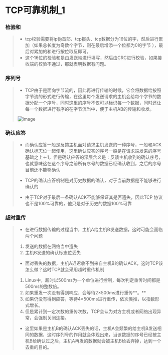 # TCP可靠机制_1

### **检验和**

>- tcp校验需要将ip伪首部、tcp报头、tcp数据分为16位的字，然后进行累加（如果总长度为奇数个字节，则在最后增添一个位都为0的字节 ），最后对累加的和进行按位取反即可。
>- 这个16位的检验和是由发送端进行填写，然后由CRC进行校验，如果接收端的校验不通过，那就表明数据有问题。

### 序列号

>- TCP由于是面向字节流的，因此再进行传输的时候，它会将数据给按照字节流的形式进行传输，在这里每个发送请求的主机会给每个字节的数据分配一个序号，同时这里的序号不仅可以标识每一个数据，同时还让每一个数据进行有序的在字节流当中，便于主机AB的传输和收发。
>
>![image](https://github.com/Lp700750/Blogs/assets/104414865/bc9f86b1-1bd1-45e0-a11d-b9c409ff53f3)


### 确认应答

>- 而确认应答一般是反馈主机面对请求主机发送的一种序号，一般和ACK确认标志位一起使用，这里确认应答的序号一般是在请求端发来的序号基础之上＋1，但是确认应答的深层含义是：反馈主机收到的确认序号，也就意味这在这个序号之前所有序号的数据已经确认收到，之后的序号目前还不能够确认
>- TCP的确认应答机制是对历史数据的确认，对于当前数据是不能够进行确认的
>
>- 由于TCP对于最后一条确认ACK不能够保证其是否遗失，因此TCP 协议也不是100%可靠的，他只是对于历史的数据100%可靠

### **超时重传**

>- 在进行数据传输的过程当中，主机A给主机B发送数据，这时可能会面临两个问题
>
>1. 发送的数据在网络当中遗失
>2. 主机B发送的确认标志位丢失
>
>- 面对丢失的数据，主机A迟迟收不到来自主机B的确认ACK，这时TCP该怎么做？这时TCP就会采用超时重传机制
>
>1. Linux中，超时以500ms为一个单位进行控制，每次判定重传时间都是500ms的整数倍。
>2. 如果重发一次没有得到响应，会等待2×500ms进行重传**。**
>3. 如果仍没有得到应答，等待4×500ms进行重传，依次类推，以指数形式增长。
>4. 但是累计到一定次数的重传次数，TCP会认为对方主机或者网络出现异常，会强制关闭连接。
>
>- 这里如果是主机B的确认ACK丢失的话，主机A会频繁的给主机B发送相同的数据，这时序列号的作用就会体现出来，当该数据的序号已经被主机B给确认过之后，主机A再发的数据就会被主机B给丢弃掉，达到一个去重的目的。
